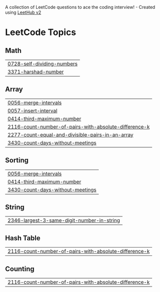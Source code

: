 A collection of LeetCode questions to ace the coding interview! - Created using [LeetHub v2](https://github.com/arunbhardwaj/LeetHub-2.0)
<!---LeetCode Topics Start-->
# LeetCode Topics
## Math
|  |
| ------- |
| [0728-self-dividing-numbers](https://github.com/Santhosh-1801/LeetCode-Problems-Using-JAVA/tree/master/0728-self-dividing-numbers) |
| [3371-harshad-number](https://github.com/Santhosh-1801/LeetCode-Problems-Using-JAVA/tree/master/3371-harshad-number) |
## Array
|  |
| ------- |
| [0056-merge-intervals](https://github.com/Santhosh-1801/LeetCode-Problems-Using-JAVA/tree/master/0056-merge-intervals) |
| [0057-insert-interval](https://github.com/Santhosh-1801/LeetCode-Problems-Using-JAVA/tree/master/0057-insert-interval) |
| [0414-third-maximum-number](https://github.com/Santhosh-1801/LeetCode-Problems-Using-JAVA/tree/master/0414-third-maximum-number) |
| [2116-count-number-of-pairs-with-absolute-difference-k](https://github.com/Santhosh-1801/LeetCode-Problems-Using-JAVA/tree/master/2116-count-number-of-pairs-with-absolute-difference-k) |
| [2277-count-equal-and-divisible-pairs-in-an-array](https://github.com/Santhosh-1801/LeetCode-Problems-Using-JAVA/tree/master/2277-count-equal-and-divisible-pairs-in-an-array) |
| [3430-count-days-without-meetings](https://github.com/Santhosh-1801/LeetCode-Problems-Using-JAVA/tree/master/3430-count-days-without-meetings) |
## Sorting
|  |
| ------- |
| [0056-merge-intervals](https://github.com/Santhosh-1801/LeetCode-Problems-Using-JAVA/tree/master/0056-merge-intervals) |
| [0414-third-maximum-number](https://github.com/Santhosh-1801/LeetCode-Problems-Using-JAVA/tree/master/0414-third-maximum-number) |
| [3430-count-days-without-meetings](https://github.com/Santhosh-1801/LeetCode-Problems-Using-JAVA/tree/master/3430-count-days-without-meetings) |
## String
|  |
| ------- |
| [2346-largest-3-same-digit-number-in-string](https://github.com/Santhosh-1801/LeetCode-Problems-Using-JAVA/tree/master/2346-largest-3-same-digit-number-in-string) |
## Hash Table
|  |
| ------- |
| [2116-count-number-of-pairs-with-absolute-difference-k](https://github.com/Santhosh-1801/LeetCode-Problems-Using-JAVA/tree/master/2116-count-number-of-pairs-with-absolute-difference-k) |
## Counting
|  |
| ------- |
| [2116-count-number-of-pairs-with-absolute-difference-k](https://github.com/Santhosh-1801/LeetCode-Problems-Using-JAVA/tree/master/2116-count-number-of-pairs-with-absolute-difference-k) |
<!---LeetCode Topics End-->